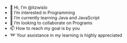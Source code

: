 - 👋 Hi, I’m @itzwislo
- 👀 I’m interested in Programming
- 🌱 I’m currently learning Java and JavaScript
- 💞️ I’m looking to collaborate on Programs
- 📫 How to reach my goal is by you
- ➿ Your assistance in my learning is highly appreciated
<!---
itzwislo/itzwislo is a ✨ special ✨ repository because its `README.md` (this file) appears on your GitHub profile.
You can click the Preview link to take a look at your changes.
--->
